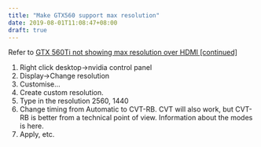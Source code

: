 ```yaml
---
title: "Make GTX560 support max resolution"
date: 2019-08-01T11:08:47+08:00
draft: true
---
```


Refer to [GTX 560Ti not showing max resolution over HDMI [continued]](https://www.reddit.com/r/techsupport/comments/2v15oo/gtx_560ti_not_showing_max_resolution_over_hdmi/)

1. Right click desktop->nvidia control panel
2. Display->Change resolution
3. Customise...
4. Create custom resolution.
5. Type in the resolution 2560, 1440
6. Change timing from Automatic to CVT-RB. CVT will also work, but CVT-RB is better from a technical point of view. Information about the modes is here.
7. Apply, etc.